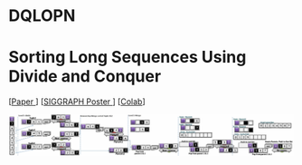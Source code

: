 # DQLOPN

 
# Sorting Long Sequences Using Divide and Conquer



[[Paper ](  )]
[[SIGGRAPH Poster ](  )]
[[Colab](https://colab.research.google.com/drive/1BaQoMYGlrZ2e0dg27fmSNvbADIEGEG9x?usp=sharing)]
 

 
![image](https://github.com/LongOPN/DQLOPN/blob/main/DQLOPN.jpg)

 
 
 

